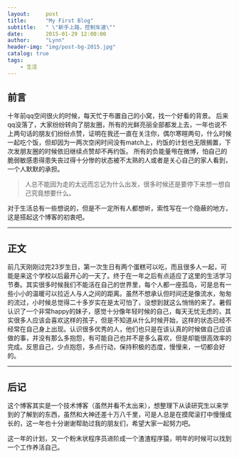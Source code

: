 ```yaml
---
layout:     post
title:      "My First Blog"
subtitle:   " \"新手上路，控制车速\""
date:       2015-01-29 12:00:00
author:     "Lynn"
header-img: "img/post-bg-2015.jpg"
catalog: true
tags:
    - 生活
---
```


## 前言

 十年前qq空间很火的时候，每天忙于布置自己的小窝，找一个好看的背景。
 后来qq没落了，大家纷纷转向了朋友圈，所有的光鲜亮丽全部都发上去，一年也说不上两句话的朋友们纷纷点赞，证明在我还一直在关注你，偶尔寒暄两句，什么时候一起吃个饭，但却因为一两次空闲时间没有match上，约饭的计划也无限搁置，下次发朋友圈的时候依旧继续点赞却不再约饭。
所有的负能量甩在微博，怕自己的脆弱敏感患得患失丧过得十分惨的状态被不太熟的人或者是关心自己的家人看到，一个人默默的承担。

> 人总不能因为走的太远而忘记为什么出发，很多时候还是要停下来想一想自己究竟想要什么。

 对于生活总有一些想说的，但是不一定所有人都想听，索性写在一个隐蔽的地方，这是搭起这个博客的初衷吧。

---

## 正文



前几天刚刚过完23岁生日，第一次生日有两个蛋糕可以吃，而且很多人一起，可能是来这个学校以后最开心的一天了。终于在一年之后有点适应了这里的生活学习节奏。其实很多时候我们不能活在自己的世界里，每个人都一座孤岛，可是总有一些小小的温暖可以拉近人与人之间的距离。虽然不想承认但时间还是像流水，匆匆的流过，小时候总觉得二十多岁实在是太可怕了，没想到就这么悄悄的来了。暑假认识了一个非常happy的妹子，感觉十分像年轻时候的自己，每天无忧无虑的，其实很多人应该会喜欢这样的孩子，但是不知道从什么时候开始，这样的状态已经不经常在自己身上出现。认识很多优秀的人，他们也只是在该认真的时候做自己应该做的事，并没有那么多抱怨，有可能自己也并不是多么喜欢，但是却能很高效率的完成。反思自己，少点抱怨，多点行动，保持积极的态度，慢慢来，一切都会好的。

---


## 后记



这个博客其实是一个技术博客（虽然并看不太出来），想整理下从读研究生以来学到的了解到的东西，虽然和大神还差十万八千里，可是人总是在摸爬滚打中慢慢成长的，这一年也十分谢谢帮助过我的朋友们，希望大家一起努力吧。

这一年的计划，又一个粉末状程序员进阶成一个渣渣程序猿，明年的时候可以找到一个工作养活自己。



